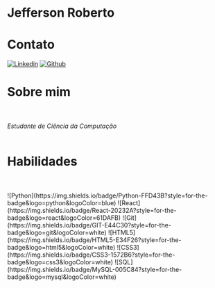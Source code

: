 # Jefferson Roberto

# Contato

[![Linkedin](https://img.shields.io/badge/LinkedIn-0077B5?style=for-the-badge&logo=linkedin&logoColor=white)](https://www.linkedin.com/in/jefferson-de-souza-197a27265?utm_source=share&utm_campaign=share_via&utm_content=profile&utm_medium=android_app)
[![Github](https://img.shields.io/badge/GitHub-100000?style=for-the-badge&logo=github&logoColor=white)]()

# Sobre mim
<br></br>
<i>Estudante de Ciência da Computação</i>
<br></br>
<h1>Habilidades</h1>
<br></br>
![Python](https://img.shields.io/badge/Python-FFD43B?style=for-the-badge&logo=python&logoColor=blue)
![React](https://img.shields.io/badge/React-20232A?style=for-the-badge&logo=react&logoColor=61DAFB)
![Git](https://img.shields.io/badge/GIT-E44C30?style=for-the-badge&logo=git&logoColor=white)
![HTML5](https://img.shields.io/badge/HTML5-E34F26?style=for-the-badge&logo=html5&logoColor=white)
![CSS3](https://img.shields.io/badge/CSS3-1572B6?style=for-the-badge&logo=css3&logoColor=white)
![SQL](https://img.shields.io/badge/MySQL-005C84?style=for-the-badge&logo=mysql&logoColor=white)
